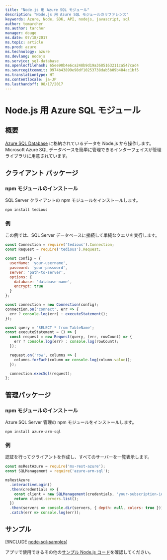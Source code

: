```yaml
---
title: "Node.js 用 Azure SQL モジュール"
description: "Node.js 用 Azure SQL モジュールのリファレンス"
keywords: Azure, Node, SDK, API, nodejs, javascript, sql
author: tomarcher
ms.author: tarcher
manager: douge
ms.date: 07/18/2017
ms.topic: article
ms.prod: azure
ms.technology: azure
ms.devlang: nodejs
ms.service: sql-database
ms.openlocfilehash: 65ee90b4e6ca248b9d19a3685163211ca547cad4
ms.sourcegitcommit: 9974b43899e98df10253738dab5b09b484ac1bf5
ms.translationtype: HT
ms.contentlocale: ja-JP
ms.lasthandoff: 08/17/2017
---
```

# <a name="azure-sql-modules-for-nodejs"></a>Node.js 用 Azure SQL モジュール

## <a name="overview"></a>概要

[Azure SQL Database](https://docs.microsoft.com/azure/sql-database/sql-database-technical-overview) に格納されているデータを Node.js から操作します。
Microsoft Azure SQL データベースを簡単に管理できるインターフェイスが管理ライブラリに用意されています。

## <a name="client-package"></a>クライアント パッケージ

### <a name="install-the-npm-module"></a>npm モジュールのインストール

SQL Server クライアントの npm モジュールをインストールします。

```bash
npm install tedious
```

### <a name="example"></a>例

この例では、SQL Server データベースに接続して単純なクエリを実行します。

```javascript
const Connection = require('tedious').Connection;
const Request = require('tedious').Request;

const config = {
  userName: 'your-username',
  password: 'your-password',
  server: 'path-to-server',
  options: {
    database: 'database-name',
    encrypt: true
  }
};

const connection = new Connection(config);
connection.on('connect', err => {
  err ? console.log(err) : executeStatement();
});

const query = 'SELECT * from TableName';
const executeStatement = () => {
  const request = new Request(query, (err, rowCount) => {
    err ? console.log(err) : console.log(rowCount);
  });

  request.on('row', columns => {
    columns.forEach(column => console.log(column.value));
  });

  connection.execSql(request);
};
```

## <a name="management-package"></a>管理パッケージ

### <a name="install-npm-modules"></a>npm モジュールのインストール

Azure SQL Server 管理の npm モジュールをインストールします。

```
npm install azure-arm-sql
```   

### <a name="example"></a>例

認証を行ってクライアントを作成し、すべてのサーバーを一覧表示します。

```javascript
const msRestAzure = require('ms-rest-azure');
const SQLManagement = require('azure-arm-sql');

msRestAzure
  .interactiveLogin()
  .then(credentials => {
    const client = new SQLManagement(credentials, 'your-subscription-id');
    return client.servers.list();
  })
  .then(servers => console.dir(servers, { depth: null, colors: true }))
  .catch(err => console.log(err));
```

## <a name="samples"></a>サンプル

[!INCLUDE [node-sql-samples](../docs-ref-conceptual/includes/sql-samples.md)]

アプリで使用できるその他の[サンプル Node.js コード](https://azure.microsoft.com/resources/samples/?platform=nodejs)を確認してください。
